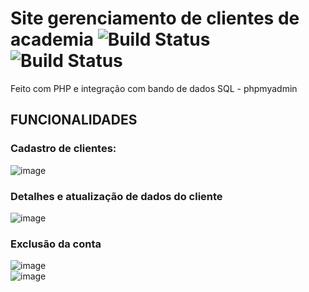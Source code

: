 # Site gerenciamento de clientes de academia  ![Build Status](https://img.shields.io/badge/PHP-orange.svg) ![Build Status](https://img.shields.io/badge/SQL-blue.svg)
Feito com PHP e integração com bando de dados SQL - phpmyadmin  

  ## FUNCIONALIDADES  
  ### Cadastro de clientes:  

![image](https://github.com/user-attachments/assets/0053186b-c044-46d7-89c5-263118190574)

  ### Detalhes e atualização de dados do cliente  
![image](https://github.com/user-attachments/assets/51d35fad-ab56-4714-98f1-4065f0197834)

  
  ### Exclusão da conta  
![image](https://github.com/user-attachments/assets/e34222ff-66c7-4e2a-afa7-eff006bde2b7)  
![image](https://github.com/user-attachments/assets/b64d3530-c11a-4b36-91f2-f8e8d529e5b4)


